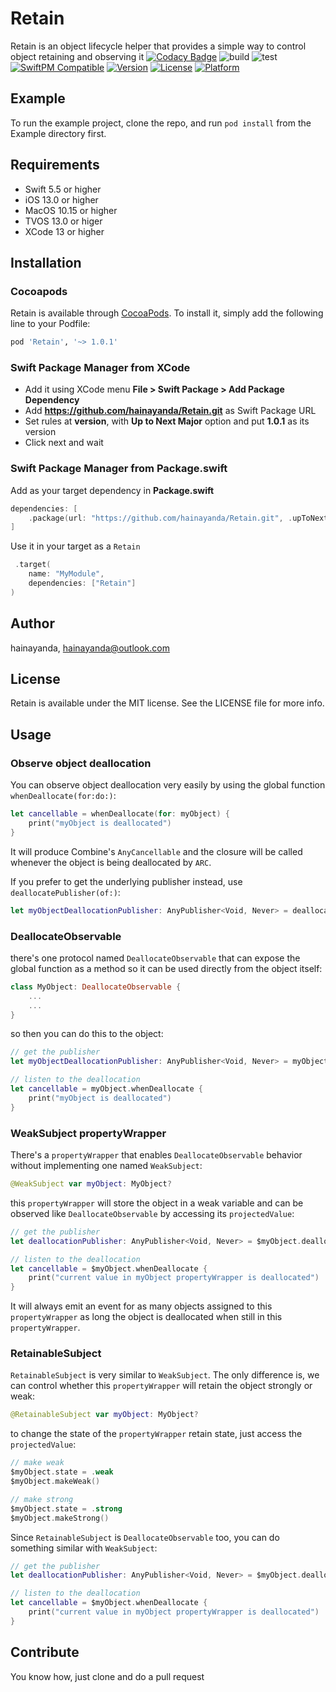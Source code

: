 # Retain

Retain is an object lifecycle helper that provides a simple way to control object retaining and observing it
[![Codacy Badge](https://app.codacy.com/project/badge/Grade/42316a3fbf084bf7bb44869f6c8d827b)](https://app.codacy.com/gh/hainayanda/Retain/dashboard?utm_source=gh&utm_medium=referral&utm_content=&utm_campaign=Badge_grade)
![build](https://github.com/hainayanda/Retain/workflows/build/badge.svg)
![test](https://github.com/hainayanda/Retain/workflows/test/badge.svg)
[![SwiftPM Compatible](https://img.shields.io/badge/SwiftPM-Compatible-brightgreen)](https://swift.org/package-manager/)
[![Version](https://img.shields.io/cocoapods/v/Retain.svg?style=flat)](https://cocoapods.org/pods/Retain)
[![License](https://img.shields.io/cocoapods/l/Retain.svg?style=flat)](https://cocoapods.org/pods/Retain)
[![Platform](https://img.shields.io/cocoapods/p/Retain.svg?style=flat)](https://cocoapods.org/pods/Retain)

## Example

To run the example project, clone the repo, and run `pod install` from the Example directory first.

## Requirements

- Swift 5.5 or higher
- iOS 13.0 or higher
- MacOS 10.15 or higher
- TVOS 13.0 or higer
- XCode 13 or higher

## Installation

### Cocoapods

Retain is available through [CocoaPods](https://cocoapods.org). To install
it, simply add the following line to your Podfile:

```ruby
pod 'Retain', '~> 1.0.1'
```

### Swift Package Manager from XCode

- Add it using XCode menu **File > Swift Package > Add Package Dependency**
- Add **<https://github.com/hainayanda/Retain.git>** as Swift Package URL
- Set rules at **version**, with **Up to Next Major** option and put **1.0.1** as its version
- Click next and wait

### Swift Package Manager from Package.swift

Add as your target dependency in **Package.swift**

```swift
dependencies: [
    .package(url: "https://github.com/hainayanda/Retain.git", .upToNextMajor(from: "1.0.1"))
]
```

Use it in your target as a `Retain`

```swift
 .target(
    name: "MyModule",
    dependencies: ["Retain"]
)
```

## Author

hainayanda, hainayanda@outlook.com

## License

Retain is available under the MIT license. See the LICENSE file for more info.

## Usage

### Observe object deallocation

You can observe object deallocation very easily by using the global function `whenDeallocate(for:do:)`:

```swift
let cancellable = whenDeallocate(for: myObject) {
    print("myObject is deallocated")
}
```

It will produce Combine's `AnyCancellable` and the closure will be called whenever the object is being deallocated by `ARC`.

If you prefer to get the underlying publisher instead, use `deallocatePublisher(of:)`:

```swift
let myObjectDeallocationPublisher: AnyPublisher<Void, Never> = deallocatePublisher(of: myObject)
```

### DeallocateObservable

there's one protocol named `DeallocateObservable` that can expose the global function as a method so it can be used directly from the object itself:

```swift
class MyObject: DeallocateObservable { 
    ...
    ...
}
```

so then you can do this to the object:

```swift
// get the publisher
let myObjectDeallocationPublisher: AnyPublisher<Void, Never> = myObject.deallocatePublisher

// listen to the deallocation
let cancellable = myObject.whenDeallocate {
    print("myObject is deallocated")
}
```

### WeakSubject propertyWrapper

There's a `propertyWrapper` that enables `DeallocateObservable` behavior without implementing one named `WeakSubject`:

```swift
@WeakSubject var myObject: MyObject?
```

this `propertyWrapper` will store the object in a weak variable and can be observed like `DeallocateObservable` by accessing its `projectedValue`:

```swift
// get the publisher
let deallocationPublisher: AnyPublisher<Void, Never> = $myObject.deallocatePublisher

// listen to the deallocation
let cancellable = $myObject.whenDeallocate {
    print("current value in myObject propertyWrapper is deallocated")
}
```

It will always emit an event for as many objects assigned to this `propertyWrapper` as long the object is deallocated when still in this `propertyWrapper`.

### RetainableSubject

`RetainableSubject` is very similar to `WeakSubject`. The only difference is, we can control whether this `propertyWrapper` will retain the object strongly or weak:

```swift
@RetainableSubject var myObject: MyObject?
```

to change the state of the `propertyWrapper` retain state, just access the `projectedValue`:

```swift
// make weak
$myObject.state = .weak
$myObject.makeWeak()

// make strong
$myObject.state = .strong
$myObject.makeStrong()
```

Since `RetainableSubject` is `DeallocateObservable` too, you can do something similar with `WeakSubject`:

```swift
// get the publisher
let deallocationPublisher: AnyPublisher<Void, Never> = $myObject.deallocatePublisher

// listen to the deallocation
let cancellable = $myObject.whenDeallocate {
    print("current value in myObject propertyWrapper is deallocated")
}
```

## Contribute

You know how, just clone and do a pull request
